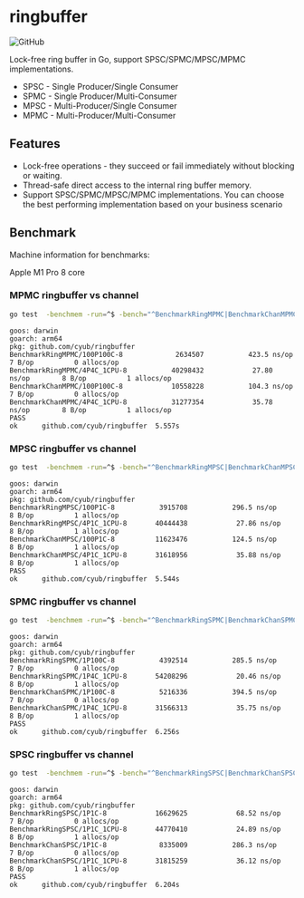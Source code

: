 # ringbuffer

![GitHub](https://img.shields.io/github/license/cyub/ringbuffer)

Lock-free ring buffer in Go, support SPSC/SPMC/MPSC/MPMC implementations.

- SPSC - Single Producer/Single Consumer
- SPMC - Single Producer/Multi-Consumer
- MPSC - Multi-Producer/Single Consumer
- MPMC - Multi-Producer/Multi-Consumer

## Features

- Lock-free operations - they succeed or fail immediately without blocking or waiting.
- Thread-safe direct access to the internal ring buffer memory.
- Support SPSC/SPMC/MPSC/MPMC implementations. You can choose the best performing implementation based on your business scenario


## Benchmark

Machine information for benchmarks:

Apple M1 Pro 8 core

### MPMC ringbuffer vs channel

```bash
go test  -benchmem -run=^$ -bench="^BenchmarkRingMPMC|BenchmarkChanMPMC$" . github.com/cyub/ringbuffer
```

```
goos: darwin
goarch: arm64
pkg: github.com/cyub/ringbuffer
BenchmarkRingMPMC/100P100C-8         	 2634507	       423.5 ns/op	       7 B/op	       0 allocs/op
BenchmarkRingMPMC/4P4C_1CPU-8        	40298432	        27.80 ns/op	       8 B/op	       1 allocs/op
BenchmarkChanMPMC/100P100C-8         	10558228	       104.3 ns/op	       7 B/op	       0 allocs/op
BenchmarkChanMPMC/4P4C_1CPU-8        	31277354	        35.78 ns/op	       8 B/op	       1 allocs/op
PASS
ok  	github.com/cyub/ringbuffer	5.557s
```

### MPSC ringbuffer vs channel

```bash
go test  -benchmem -run=^$ -bench="^BenchmarkRingMPSC|BenchmarkChanMPSC$" . github.com/cyub/ringbuffer
```

```
goos: darwin
goarch: arm64
pkg: github.com/cyub/ringbuffer
BenchmarkRingMPSC/100P1C-8         	 3915708	       296.5 ns/op	       8 B/op	       1 allocs/op
BenchmarkRingMPSC/4P1C_1CPU-8      	40444438	        27.86 ns/op	       8 B/op	       1 allocs/op
BenchmarkChanMPSC/100P1C-8         	11623476	       124.5 ns/op	       8 B/op	       1 allocs/op
BenchmarkChanMPSC/4P1C_1CPU-8      	31618956	        35.88 ns/op	       8 B/op	       1 allocs/op
PASS
ok  	github.com/cyub/ringbuffer	5.544s
```

### SPMC ringbuffer vs channel

```bash
go test  -benchmem -run=^$ -bench="^BenchmarkRingSPMC|BenchmarkChanSPMC$" . github.com/cyub/ringbuffer
```

```
goos: darwin
goarch: arm64
pkg: github.com/cyub/ringbuffer
BenchmarkRingSPMC/1P100C-8         	 4392514	       285.5 ns/op	       7 B/op	       0 allocs/op
BenchmarkRingSPMC/1P4C_1CPU-8      	54208296	        20.46 ns/op	       8 B/op	       1 allocs/op
BenchmarkChanSPMC/1P100C-8         	 5216336	       394.5 ns/op	       7 B/op	       0 allocs/op
BenchmarkChanSPMC/1P4C_1CPU-8      	31566313	        35.75 ns/op	       8 B/op	       1 allocs/op
PASS
ok  	github.com/cyub/ringbuffer	6.256s
```

### SPSC ringbuffer vs channel

```bash
go test  -benchmem -run=^$ -bench="^BenchmarkRingSPSC|BenchmarkChanSPSC$" . github.com/cyub/ringbuffer
```

```
goos: darwin
goarch: arm64
pkg: github.com/cyub/ringbuffer
BenchmarkRingSPSC/1P1C-8         	16629625	        68.52 ns/op	       7 B/op	       0 allocs/op
BenchmarkRingSPSC/1P1C_1CPU-8    	44770410	        24.89 ns/op	       8 B/op	       1 allocs/op
BenchmarkChanSPSC/1P1C-8         	 8335009	       286.3 ns/op	       7 B/op	       0 allocs/op
BenchmarkChanSPSC/1P1C_1CPU-8    	31815259	        36.12 ns/op	       8 B/op	       1 allocs/op
PASS
ok  	github.com/cyub/ringbuffer	6.204s
```
